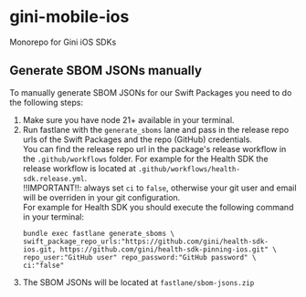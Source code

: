 # gini-mobile-ios
Monorepo for Gini iOS SDKs

## Generate SBOM JSONs manually

To manually generate SBOM JSONs for our Swift Packages you need to do the following steps:
1. Make sure you have node 21+ available in your terminal.
2. Run fastlane with the `generate_sboms` lane and pass in the release repo urls of the Swift Packages and the repo (GitHub) credentials.  
   You can find the release repo url in the package's release workflow in the `.github/workflows` folder. For example for the Health SDK the release workflow is located at `.github/workflows/health-sdk.release.yml`.  
   !!IMPORTANT!!: always set `ci` to `false`, otherwise your git user and email will be overriden in your git configuration.  
   For example for Health SDK you should execute the following command in your terminal:
   ```
   bundle exec fastlane generate_sboms \
   swift_package_repo_urls:"https://github.com/gini/health-sdk-ios.git, https://github.com/gini/health-sdk-pinning-ios.git" \
   repo_user:"GitHub user" repo_password:"GitHub password" \
   ci:"false"
   ```
3. The SBOM JSONs will be located at `fastlane/sbom-jsons.zip`